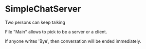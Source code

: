 # SimpleChatServer
Two persons can keep talking

File "Main" allows to pick to be a server or a client.

If anyone writes 'Bye', then conversation will be ended immediately. 
